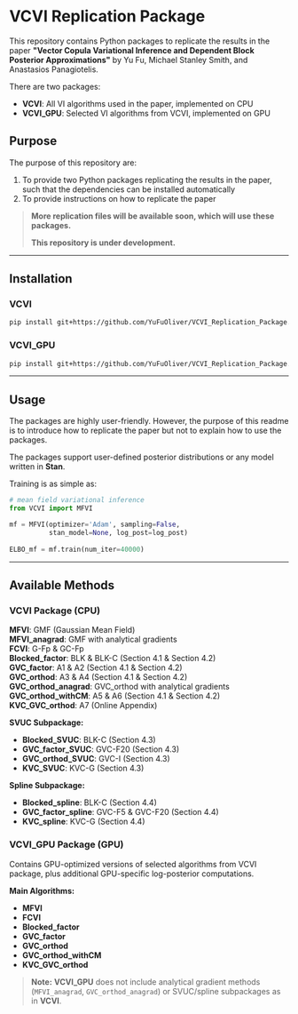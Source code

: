 # VCVI Replication Package

This repository contains Python packages to replicate the results in the paper **"Vector Copula Variational Inference and Dependent Block Posterior Approximations"** by Yu Fu, Michael Stanley Smith, and Anastasios Panagiotelis. 

There are two packages:
- **VCVI**: All VI algorithms used in the paper, implemented on CPU
- **VCVI_GPU**: Selected VI algorithms from VCVI, implemented on GPU

## Purpose

The purpose of this repository are:
1. To provide two Python packages replicating the results in the paper, such that the dependencies can be installed automatically
2. To provide instructions on how to replicate the paper

> **More replication files will be available soon, which will use these packages.**
> 
> **This repository is under development.**

---

## Installation

### VCVI

```bash
pip install git+https://github.com/YuFuOliver/VCVI_Replication_Package.git#subdirectory=VCVI
```

### VCVI_GPU

```bash
pip install git+https://github.com/YuFuOliver/VCVI_Replication_Package.git#subdirectory=VCVI_GPU
```

---

## Usage
The packages are highly user-friendly. However, the purpose of this readme is to introduce how to replicate the paper but not to explain how to use the packages.

The packages support user-defined posterior distributions or any model written in **Stan**.

Training is as simple as:
```python
# mean field variational inference
from VCVI import MFVI

mf = MFVI(optimizer='Adam', sampling=False,
          stan_model=None, log_post=log_post)
          
ELBO_mf = mf.train(num_iter=40000)
```

---

## Available Methods

### VCVI Package (CPU)

**MFVI**: GMF (Gaussian Mean Field)  
**MFVI_anagrad**: GMF with analytical gradients  
**FCVI**: G-Fp & GC-Fp  
**Blocked_factor**: BLK & BLK-C (Section 4.1 & Section 4.2)  
**GVC_factor**: A1 & A2 (Section 4.1 & Section 4.2)  
**GVC_orthod**: A3 & A4 (Section 4.1 & Section 4.2)  
**GVC_orthod_anagrad**: GVC_orthod with analytical gradients  
**GVC_orthod_withCM**: A5 & A6 (Section 4.1 & Section 4.2)  
**KVC_GVC_orthod**: A7 (Online Appendix)  

**SVUC Subpackage:**
- **Blocked_SVUC**: BLK-C (Section 4.3)
- **GVC_factor_SVUC**: GVC-F20 (Section 4.3)
- **GVC_orthod_SVUC**: GVC-I (Section 4.3)
- **KVC_SVUC**: KVC-G (Section 4.3)

**Spline Subpackage:**
- **Blocked_spline**: BLK-C (Section 4.4)
- **GVC_factor_spline**: GVC-F5 & GVC-F20 (Section 4.4)
- **KVC_spline**: KVC-G (Section 4.4)

### VCVI_GPU Package (GPU)

Contains GPU-optimized versions of selected algorithms from VCVI package, plus additional GPU-specific log-posterior computations.

**Main Algorithms:**
 - **MFVI**  
 - **FCVI**  
 - **Blocked_factor**  
 - **GVC_factor**  
 - **GVC_orthod**  
 - **GVC_orthod_withCM**  
 - **KVC_GVC_orthod**  


> **Note:** **VCVI_GPU** does not include analytical gradient methods (`MFVI_anagrad`, `GVC_orthod_anagrad`) or SVUC/spline subpackages as in **VCVI**.
